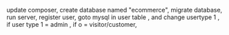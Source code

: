update composer,
create database named "ecommerce",
migrate database,
run server,
register user,
goto mysql in user table ,
and change usertype 1 ,
if user type 1 = admin ,
if o = visitor/customer,
